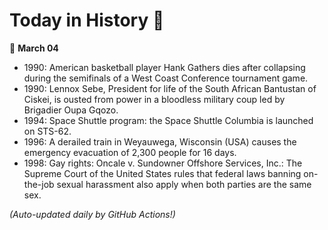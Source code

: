 # Today in History 📅

📅 **March 04**

- 1990: American basketball player Hank Gathers dies after collapsing during the semifinals of a West Coast Conference tournament game.
- 1990: Lennox Sebe, President for life of the South African Bantustan of Ciskei, is ousted from power in a bloodless military coup led by Brigadier Oupa Gqozo.
- 1994: Space Shuttle program: the Space Shuttle Columbia is launched on STS-62.
- 1996: A derailed train in Weyauwega, Wisconsin (USA) causes the emergency evacuation of 2,300 people for 16 days.
- 1998: Gay rights: Oncale v. Sundowner Offshore Services, Inc.: The Supreme Court of the United States rules that federal laws banning on-the-job sexual harassment also apply when both parties are the same sex.

*(Auto-updated daily by GitHub Actions!)*

